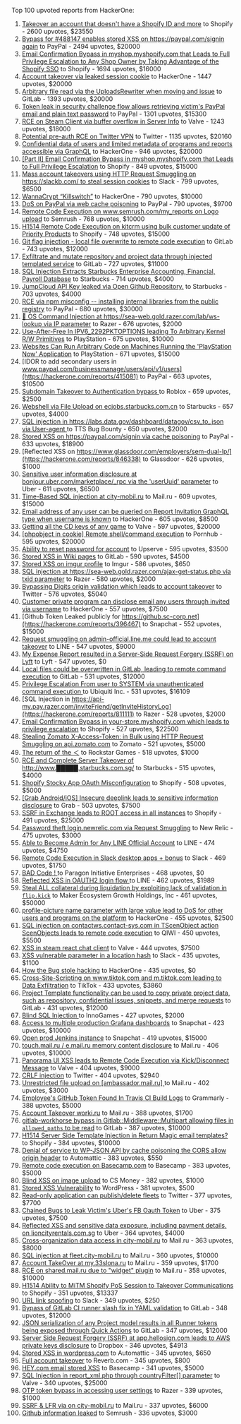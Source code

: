 Top 100 upvoted reports from HackerOne:

1. [Takeover an account that doesn't have a Shopify ID and more](https://hackerone.com/reports/867513) to Shopify - 2600 upvotes, $23550
2. [Bypass for #488147 enables stored XSS on https://paypal.com/signin again](https://hackerone.com/reports/510152) to PayPal - 2494 upvotes, $20000
3. [Email Confirmation Bypass in myshop.myshopify.com that Leads to Full Privilege Escalation to Any Shop Owner by Taking Advantage of the Shopify SSO](https://hackerone.com/reports/791775) to Shopify - 1694 upvotes, $16000
4. [Account takeover via leaked session cookie](https://hackerone.com/reports/745324) to HackerOne - 1447 upvotes, $20000
5. [Arbitrary file read via the UploadsRewriter when moving and issue](https://hackerone.com/reports/827052) to GitLab - 1393 upvotes, $20000
6. [Token leak in security challenge flow allows retrieving victim's PayPal email and plain text password](https://hackerone.com/reports/739737) to PayPal - 1301 upvotes, $15300
7. [RCE on Steam Client via buffer overflow in Server Info](https://hackerone.com/reports/470520) to Valve - 1243 upvotes, $18000
8. [Potential pre-auth RCE on Twitter VPN](https://hackerone.com/reports/591295) to Twitter - 1135 upvotes, $20160
9. [Confidential data of users and limited metadata of programs and reports accessible via GraphQL](https://hackerone.com/reports/489146) to HackerOne - 946 upvotes, $20000
10. [[Part II] Email Confirmation Bypass in myshop.myshopify.com that Leads to Full Privilege Escalation](https://hackerone.com/reports/796808) to Shopify - 849 upvotes, $15000
11. [Mass account takeovers using HTTP Request Smuggling on https://slackb.com/ to steal session cookies](https://hackerone.com/reports/737140) to Slack - 799 upvotes, $6500
12. [WannaCrypt “Killswitch”](https://hackerone.com/reports/228648) to HackerOne - 790 upvotes, $10000
13. [DoS on PayPal via web cache poisoning](https://hackerone.com/reports/622122) to PayPal - 790 upvotes, $9700
14. [Remote Code Execution on www.semrush.com/my_reports on Logo upload](https://hackerone.com/reports/403417) to Semrush - 768 upvotes, $10000
15. [H1514 Remote Code Execution on kitcrm using bulk customer update of Priority Products](https://hackerone.com/reports/422944) to Shopify - 748 upvotes, $15000
16. [Git flag injection - local file overwrite to remote code execution](https://hackerone.com/reports/658013) to GitLab - 743 upvotes, $12000
17. [Exfiltrate and mutate repository and project data through injected templated service](https://hackerone.com/reports/446585) to GitLab - 727 upvotes, $11000
18. [SQL Injection Extracts Starbucks Enterprise Accounting, Financial, Payroll Database](https://hackerone.com/reports/531051) to Starbucks - 714 upvotes, $4000
19. [JumpCloud API Key leaked via Open Github Repository.](https://hackerone.com/reports/716292) to Starbucks - 703 upvotes, $4000
20. [RCE via npm misconfig -- installing internal libraries from the public registry](https://hackerone.com/reports/925585) to PayPal - 680 upvotes, $30000
21. [🐞 OS Command Injection at https://sea-web.gold.razer.com/lab/ws-lookup via IP parameter](https://hackerone.com/reports/821962) to Razer - 676 upvotes, $2000
22. [Use-After-Free In IPV6_2292PKTOPTIONS leading To Arbitrary Kernel R/W Primitives](https://hackerone.com/reports/826026) to PlayStation - 675 upvotes, $10000
23. [Websites Can Run Arbitrary Code on Machines Running the 'PlayStation Now' Application](https://hackerone.com/reports/873614) to PlayStation - 671 upvotes, $15000
24. [IDOR to add secondary users in www.paypal.com/businessmanage/users/api/v1/users](https://hackerone.com/reports/415081) to PayPal - 663 upvotes, $10500
25. [Subdomain Takeover to Authentication bypass ](https://hackerone.com/reports/335330) to Roblox - 659 upvotes, $2500
26. [Webshell via File Upload on ecjobs.starbucks.com.cn](https://hackerone.com/reports/506646) to Starbucks - 657 upvotes, $4000
27. [SQL injection in https://labs.data.gov/dashboard/datagov/csv_to_json via User-agent ](https://hackerone.com/reports/297478) to TTS Bug Bounty - 650 upvotes, $2000
28. [Stored XSS on https://paypal.com/signin via cache poisoning](https://hackerone.com/reports/488147) to PayPal - 633 upvotes, $18900
29. [Reflected XSS on https://www.glassdoor.com/employers/sem-dual-lp/](https://hackerone.com/reports/846338) to Glassdoor - 626 upvotes, $1000
30. [Sensitive user information disclosure at bonjour.uber.com/marketplace/_rpc via the 'userUuid' parameter](https://hackerone.com/reports/542340) to Uber - 611 upvotes, $6500
31. [Time-Based SQL injection at city-mobil.ru](https://hackerone.com/reports/868436) to Mail.ru - 609 upvotes, $15000
32. [Email address of any user can be queried on Report Invitation GraphQL type when username is known](https://hackerone.com/reports/792927) to HackerOne - 605 upvotes, $8500
33. [Getting all the CD keys of any game](https://hackerone.com/reports/391217) to Valve - 597 upvotes, $20000
34. [[phpobject in cookie] Remote shell/command execution](https://hackerone.com/reports/141956) to Pornhub - 595 upvotes, $20000
35. [Ability to reset password for account](https://hackerone.com/reports/322985) to Upserve  - 595 upvotes, $3500
36. [Stored XSS in Wiki pages](https://hackerone.com/reports/526325) to GitLab - 590 upvotes, $4500
37. [Stored XSS on imgur profile](https://hackerone.com/reports/484434) to Imgur - 586 upvotes, $650
38. [SQL injection at https://sea-web.gold.razer.com/ajax-get-status.php via txid parameter](https://hackerone.com/reports/819738) to Razer - 580 upvotes, $2000
39. [Bypassing Digits origin validation which leads to account takeover](https://hackerone.com/reports/129873) to Twitter - 576 upvotes, $5040
40. [Customer private program can disclose email any users through invited via username](https://hackerone.com/reports/807448) to HackerOne - 557 upvotes, $7500
41. [Github Token Leaked publicly for https://github.sc-corp.net](https://hackerone.com/reports/396467) to Snapchat - 552 upvotes, $15000
42. [Request smuggling on admin-official.line.me could lead to account takeover](https://hackerone.com/reports/740037) to LINE - 547 upvotes, $9000
43. [My Expense Report resulted in a Server-Side Request Forgery (SSRF) on Lyft](https://hackerone.com/reports/885975) to Lyft - 547 upvotes, $0
44. [Local files could be overwritten in GitLab, leading to remote command execution](https://hackerone.com/reports/587854) to GitLab - 531 upvotes, $12000
45. [Privilege Escalation From user to SYSTEM via unauthenticated command execution ](https://hackerone.com/reports/544928) to Ubiquiti Inc. - 531 upvotes, $16109
46. [SQL Injection in https://api-my.pay.razer.com/inviteFriend/getInviteHistoryLog](https://hackerone.com/reports/811111) to Razer - 528 upvotes, $2000
47. [Email Confirmation Bypass in your-store.myshopify.com which leads to privilege escalation](https://hackerone.com/reports/910300) to Shopify - 527 upvotes, $22500
48. [Stealing Zomato X-Access-Token: in Bulk using HTTP Request Smuggling on api.zomato.com](https://hackerone.com/reports/771666) to Zomato - 521 upvotes, $5000
49. [The return of the ＜](https://hackerone.com/reports/639684) to Rockstar Games - 518 upvotes, $1000
50. [RCE and Complete Server Takeover of http://www.█████.starbucks.com.sg/](https://hackerone.com/reports/502758) to Starbucks - 515 upvotes, $4000
51. [Shopify Stocky App OAuth Misconfiguration](https://hackerone.com/reports/740989) to Shopify - 508 upvotes, $5000
52. [[Grab Android/iOS] Insecure deeplink leads to sensitive information disclosure](https://hackerone.com/reports/401793) to Grab - 503 upvotes, $7500
53. [SSRF in Exchange leads to ROOT access in all instances](https://hackerone.com/reports/341876) to Shopify - 491 upvotes, $25000
54. [Password theft login.newrelic.com via Request Smuggling](https://hackerone.com/reports/498052) to New Relic - 475 upvotes, $3000
55. [Able to Become Admin for Any LINE Official Account](https://hackerone.com/reports/698579) to LINE - 474 upvotes, $4750
56. [Remote Code Execution in Slack desktop apps + bonus](https://hackerone.com/reports/783877) to Slack - 469 upvotes, $1750
57. [BAD Code ! ](https://hackerone.com/reports/180074) to Paragon Initiative Enterprises - 468 upvotes, $0
58. [Reflected XSS in OAUTH2 login flow ](https://hackerone.com/reports/697099) to LINE - 462 upvotes, $1989
59. [Steal ALL collateral during liquidation by exploiting lack of validation in `flip.kick`](https://hackerone.com/reports/684092) to Maker Ecosystem Growth Holdings, Inc - 461 upvotes, $50000
60. [profile-picture name parameter with large value lead to DoS for other users and programs on the platform](https://hackerone.com/reports/764434) to HackerOne - 455 upvotes, $2500
61. [SQL injection on contactws.contact-sys.com in TScenObject action ScenObjects leads to remote code execution](https://hackerone.com/reports/816254) to QIWI - 450 upvotes, $5500
62. [XSS in steam react chat client](https://hackerone.com/reports/409850) to Valve - 444 upvotes, $7500
63. [XSS vulnerable parameter in a location hash](https://hackerone.com/reports/146336) to Slack - 435 upvotes, $1100
64. [How the Bug stole hacking](https://hackerone.com/reports/762510) to HackerOne - 435 upvotes, $0
65. [Cross-Site-Scripting on www.tiktok.com and m.tiktok.com leading to Data Exfiltration](https://hackerone.com/reports/968082) to TikTok - 433 upvotes, $3860
66. [Project Template functionality can be used to copy private project data, such as repository, confidential issues, snippets, and merge requests](https://hackerone.com/reports/689314) to GitLab - 431 upvotes, $12000
67. [Blind SQL Injection ](https://hackerone.com/reports/758654) to InnoGames - 427 upvotes, $2000
68. [Access to multiple production Grafana dashboards](https://hackerone.com/reports/663628) to Snapchat - 423 upvotes, $10000
69. [Open prod Jenkins instance](https://hackerone.com/reports/231460) to Snapchat - 419 upvotes, $15000
70. [touch.mail.ru / e.mail.ru memory content disclosure](https://hackerone.com/reports/513236) to Mail.ru - 406 upvotes, $10000
71. [Panorama UI XSS leads to Remote Code Execution via Kick/Disconnect Message](https://hackerone.com/reports/631956) to Valve - 404 upvotes, $9000
72. [CRLF injection](https://hackerone.com/reports/446271) to Twitter - 404 upvotes, $2940
73. [Unrestricted file upload on [ambassador.mail.ru] ](https://hackerone.com/reports/854032) to Mail.ru - 402 upvotes, $3000
74. [Employee's GitHub Token Found In Travis CI Build Logs](https://hackerone.com/reports/496937) to Grammarly - 388 upvotes, $5000
75. [Account Takeover worki.ru](https://hackerone.com/reports/744662) to Mail.ru - 388 upvotes, $1700
76. [gitlab-workhorse bypass in Gitlab::Middleware::Multipart allowing files in `allowed_paths` to be read](https://hackerone.com/reports/850447) to GitLab - 387 upvotes, $10000
77. [H1514 Server Side Template Injection in Return Magic email templates?](https://hackerone.com/reports/423541) to Shopify - 384 upvotes, $10000
78. [Denial of service to WP-JSON API by cache poisoning the CORS allow origin header](https://hackerone.com/reports/591302) to Automattic - 383 upvotes, $550
79. [Remote code execution on Basecamp.com](https://hackerone.com/reports/365271) to Basecamp - 383 upvotes, $5000
80. [Blind XSS on image upload](https://hackerone.com/reports/1010466) to CS Money - 382 upvotes, $1000
81. [Stored XSS Vulnerability](https://hackerone.com/reports/643908) to WordPress - 381 upvotes, $500
82. [Read-only application can publish/delete fleets](https://hackerone.com/reports/1032468) to Twitter - 377 upvotes, $7700
83. [Chained Bugs to Leak Victim's Uber's FB Oauth Token](https://hackerone.com/reports/202781) to Uber - 375 upvotes, $7500
84. [Reflected XSS and sensitive data exposure, including payment details, on lioncityrentals.com.sg](https://hackerone.com/reports/340431) to Uber - 364 upvotes, $4000
85. [Cross-organization data access in city-mobil.ru](https://hackerone.com/reports/863983) to Mail.ru - 363 upvotes, $8000
86. [SQL injection at fleet.city-mobil.ru](https://hackerone.com/reports/881901) to Mail.ru - 360 upvotes, $10000
87. [Account TakeOver at my.33slona.ru](https://hackerone.com/reports/773519) to Mail.ru - 359 upvotes, $1700
88. [RCE on shared.mail.ru due to "widget" plugin](https://hackerone.com/reports/518637) to Mail.ru - 358 upvotes, $10000
89. [H1514 Ability to MiTM Shopify PoS Session to Takeover Communications](https://hackerone.com/reports/423467) to Shopify - 351 upvotes, $13337
90. [URL link spoofing](https://hackerone.com/reports/481472) to Slack - 349 upvotes, $250
91. [Bypass of GitLab CI runner slash fix in YAML validation](https://hackerone.com/reports/409395) to GitLab - 348 upvotes, $12000
92. [JSON serialization of any Project model results in all Runner tokens being exposed through Quick Actions](https://hackerone.com/reports/509924) to GitLab - 347 upvotes, $12000
93. [Server Side Request Forgery (SSRF) at app.hellosign.com leads to AWS private keys disclosure](https://hackerone.com/reports/923132) to Dropbox - 346 upvotes, $4913
94. [Stored XSS in wordpress.com](https://hackerone.com/reports/733248) to Automattic - 345 upvotes, $650
95. [Full account takeover](https://hackerone.com/reports/314808) to Reverb.com - 345 upvotes, $800
96. [HEY.com email stored XSS](https://hackerone.com/reports/982291) to Basecamp - 341 upvotes, $5000
97. [SQL Injection in report_xml.php through countryFilter[] parameter](https://hackerone.com/reports/383127) to Valve - 340 upvotes, $25000
98. [OTP token bypass in accessing user settings](https://hackerone.com/reports/699082) to Razer - 339 upvotes, $1000
99. [SSRF & LFR via on city-mobil.ru](https://hackerone.com/reports/748123) to Mail.ru - 337 upvotes, $6000
100. [Github information leaked](https://hackerone.com/reports/676212) to Semrush - 336 upvotes, $3000
